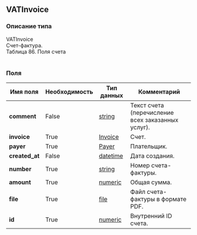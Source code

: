 
## VATInvoice

### Описание типа
VATInvoice<br/>Счет-фактура.<br/>Таблица 86. Поля счета<br/><br/>
### Поля

| Имя поля | Необходимость | Тип данных | Комментарий |
|---|---|---|---|
|**comment**|False|[string](/docs/types/string.md)|Текст счета (перечисление всех заказанных услуг).<br/>|
|**invoice**|True|[Invoice](/docs/types/Invoice.md)|Счет. <br/>|
|**payer**|True|[Payer](/docs/types/Payer.md)|Плательщик.<br/>|
|**created_at**|False|[datetime](/docs/types/datetime.md)|Дата создания.<br/>|
|**number**|True|[string](/docs/types/string.md)|Номер счета-фактуры.<br/>|
|**amount**|True|[numeric](/docs/types/numeric.md)|Общая сумма.<br/>|
|**file**|True|[file](/docs/types/file.md)|Файл счета-фактуры в формате PDF.<br/>|
|**id**|True|[numeric](/docs/types/numeric.md)|Внутренний ID счета.<br/>|
